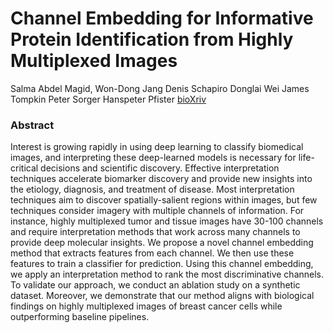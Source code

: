 # Channel Embedding for Informative Protein Identification from Highly Multiplexed Images
Salma Abdel Magid, Won-Dong Jang Denis Schapiro Donglai Wei James Tompkin Peter Sorger Hanspeter Pfister
[bioXriv](https://www.biorxiv.org/content/10.1101/2020.03.24.004085v1.article-metrics)
### Abstract

Interest is growing rapidly in using deep learning to classify biomedical images, and interpreting these deep-learned models is necessary for life-critical decisions and scientific discovery. Effective interpretation techniques accelerate biomarker discovery and provide new insights into the etiology, diagnosis, and treatment of disease. Most interpretation techniques aim to discover spatially-salient regions within images, but few techniques consider imagery with multiple channels of information. For instance, highly multiplexed tumor and tissue images have 30-100 channels and require interpretation methods that work across many channels to provide deep molecular insights. We propose a novel channel embedding method that extracts features from each channel. We then use these features to train a classifier for prediction. Using this channel embedding, we apply an interpretation method to rank the most discriminative channels. To validate our approach, we conduct an ablation study on a synthetic dataset. Moreover, we demonstrate that our method aligns with biological findings on highly multiplexed images of breast cancer cells while outperforming baseline pipelines.
